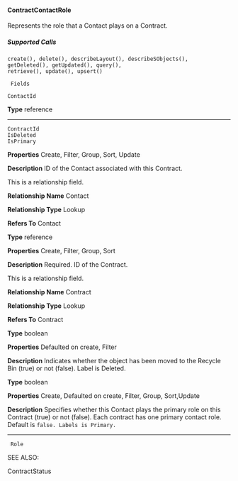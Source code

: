 #### ContractContactRole

Represents the role that a Contact plays on a Contract.

##### Supported Calls
```
create(), delete(), describeLayout(), describeSObjects(), getDeleted(), getUpdated(), query(),
retrieve(), update(), upsert()

 Fields

```
```
ContactId

```

**Type**
reference


-----

```
ContractId
IsDeleted
IsPrimary

```

**Properties**
Create, Filter, Group, Sort, Update

**Description**
ID of the Contact associated with this Contract.

This is a relationship field.

**Relationship Name**
Contact

**Relationship Type**
Lookup

**Refers To**
Contact

**Type**
reference

**Properties**
Create, Filter, Group, Sort

**Description**
Required. ID of the Contract.

This is a relationship field.

**Relationship Name**
Contract

**Relationship Type**
Lookup

**Refers To**
Contract

**Type**
boolean

**Properties**
Defaulted on create, Filter

**Description**
Indicates whether the object has been moved to the Recycle Bin (true) or not (false).
Label is Deleted.

**Type**
boolean

**Properties**
Create, Defaulted on create, Filter, Group, Sort,Update

**Description**
Specifies whether this Contact plays the primary role on this Contract (true) or not (false).
Each contract has one primary contact role. Default is `false. Labels is Primary.`


-----

```
 Role

```
SEE ALSO:

ContractStatus
